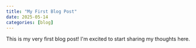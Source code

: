 ```yaml
---
title: "My First Blog Post"
date: 2025-05-14
categories: [blog]
---
```


This is my very first blog post! I'm excited to start sharing my thoughts here.
